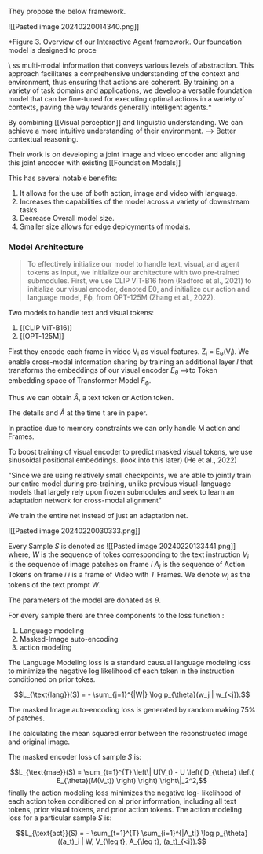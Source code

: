 They propose the below framework.

![[Pasted image 20240220014340.png]]

*Figure 3. Overview of our Interactive Agent framework. Our foundation model is designed to proce


\\
ss multi-modal information that conveys various levels of abstraction. This approach facilitates a comprehensive understanding of the context and environment, thus ensuring that actions are coherent. By training on a variety of task domains and applications, we develop a versatile foundation model that can be fine-tuned for executing optimal actions in a variety of contexts, paving the way towards generally intelligent agents.*

By combining [[Visual perception]] and linguistic understanding. We can achieve a more intuitive understanding of their environment. --> Better contextual reasoning. 

Their work is on developing a joint image and video encoder and aligning this joint encoder with existing [[Foundation Modals]]

This has several notable benefits:
1. It allows for the use of both action, image and video with language.
2. Increases the capabilities of the model across a variety of downstream tasks. 
3. Decrease Overall model size.
4. Smaller size allows for edge deployments of modals.

### Model Architecture 
> To effectively initialize our model to handle text, visual, and agent tokens as input, we initialize our architecture with two pre-trained submodules. First, we use CLIP ViT-B16 from (Radford et al., 2021) to initialize our visual encoder, denoted Eθ, and initialize our action and language model, Fϕ, from OPT-125M (Zhang et al., 2022).

Two models to handle text and visual tokens:
1. [[CLIP ViT-B16]]
2. [[OPT-125M]] 

First they encode each frame in video V<sub>i</sub> as visual features. Z<sub>i</sub>  = E<sub>θ</sub>(V<sub>i</sub>). We enable cross-modal information sharing by training an additional layer $l$  that transforms the embeddings of our visual encoder $E_\theta$  ==>to Token embedding space of Transformer Model $F_\phi$. 

Thus we can obtain $\hat A$,  a text token or Action token.

The details and $\hat A$  at the time t are in paper.

In practice due to memory constraints we can only handle M action and Frames.


To boost training of visual encoder to predict masked visual tokens, we use sinusoidal positional embeddings.
(look into this later)
(He et al., 2022)

"Since we are using relatively small checkpoints, we are able to jointly train our entire model during pre-training, unlike previous visual-language models that largely rely upon frozen submodules and seek to learn an adaptation network for cross-modal alignment"

We train the entire net instead of just an adaptation net.

![[Pasted image 20240220030333.png]]


Every Sample $S$ is denoted as
![[Pasted image 20240220133441.png]]
where,
$W$ is the sequence of tokes corresponding to the text instruction 
$V_i$ is the sequence of image patches on frame $i$
$A_i$ is the sequence of Action Tokens on frame $i$
$i$ is a frame of Video with $T$ Frames. We denote $w_j$ as the tokens of the text prompt $W$.  

The parameters of the model are donated as $\theta$. 

For every sample there are three components to the loss function :
1. Language modeling 
2. Masked-Image auto-encoding
3. action modeling

The Language Modeling loss is a standard causual language modeling loss to minimize the negative log likelihood of each token in the instruction conditioned on prior tokes. 

$$L_{\text{lang}}(S) = - \sum_{j=1}^{|W|} \log p_{\theta}(w_j | w_{<j}).$$

The masked Image auto-encoding loss is generated by random making 75% of patches.

The calculating the mean squared error between the reconstructed image and original image.

The masked encoder loss of sample $S$ is:

$$L_{\text{mae}}(S) = \sum_{t=1}^{T} \left\| U(V_t) - U \left( D_{\theta} \left( E_{\theta}(M(V_t)) \right) \right) \right\|_2^2,$$
finally the action modeling loss minimizes the negative log- likelihood of each action token conditioned on al prior information, including all text tokens, prior visual tokens, and prior action tokens. The action modeling loss for a particular sample $S$ is:

$$L_{\text{act}}(S) = - \sum_{t=1}^{T} \sum_{i=1}^{|A_t|} \log p_{\theta}((a_t)_i | W, V_{\leq t}, A_{\leq t}, (a_t)_{<i}).$$
